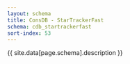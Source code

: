 ```yaml
---
layout: schema
title: ConsDB - StarTrackerFast
schema: cdb_startrackerfast
sort-index: 53
---
```

{{ site.data[page.schema].description }}
